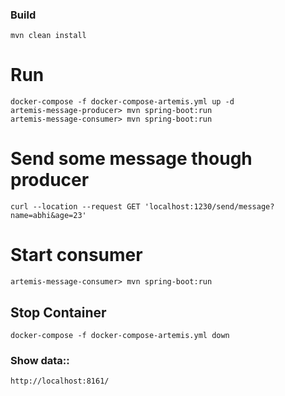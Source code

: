 ### Build

```
mvn clean install
```

# Run
```
docker-compose -f docker-compose-artemis.yml up -d
artemis-message-producer> mvn spring-boot:run
artemis-message-consumer> mvn spring-boot:run
```

# Send some message though producer

```
curl --location --request GET 'localhost:1230/send/message?name=abhi&age=23'
```

# Start consumer

```
artemis-message-consumer> mvn spring-boot:run
```

## Stop Container

```
docker-compose -f docker-compose-artemis.yml down
```

### Show data::

```
http://localhost:8161/
```


